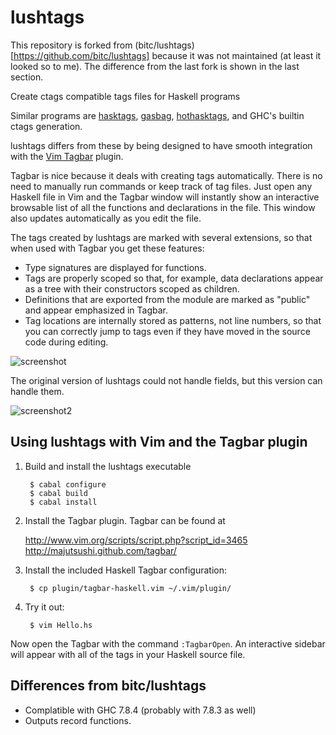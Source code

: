 lushtags
========

This repository is forked from
(bitc/lushtags)[https://github.com/bitc/lushtags] because it was not
maintained (at least it looked so to me). The difference from the last
fork is shown in the last section.

Create ctags compatible tags files for Haskell programs

Similar programs are [hasktags][1], [gasbag][2], [hothasktags][3], and GHC's
builtin ctags generation.

lushtags differs from these by being designed to have smooth integration with
the [Vim Tagbar][4] plugin.

Tagbar is nice because it deals with creating tags automatically. There is no
need to manually run commands or keep track of tag files. Just open any Haskell
file in Vim and the Tagbar window will instantly show an interactive browsable
list of all the functions and declarations in the file. This window also
updates automatically as you edit the file.

The tags created by lushtags are marked with several extensions, so that when
used with Tagbar you get these features:

- Type signatures are displayed for functions.
- Tags are properly scoped so that, for example, data declarations appear as a
  tree with their constructors scoped as children.
- Definitions that are exported from the module are marked as "public" and
  appear emphasized in Tagbar.
- Tag locations are internally stored as patterns, not line numbers, so that
  you can correctly jump to tags even if they have moved in the source code
  during editing.

![screenshot](https://github.com/bitc/lushtags/raw/master/doc/screenshot-tagbar-2011-09-19.png)

The original version of lushtags could not handle fields, but this
version can handle them.

![screenshot2](https://www.evernote.com/shard/s75/sh/4f23351b-d866-4069-8de2-a44fd48faa53/077f4a3afd974cda/res/ec3327c2-1961-4aec-985e-ef9661530b93/skitch.png)

[1]: http://hackage.haskell.org/package/hasktags
[2]: http://kingfisher.nfshost.com/sw/gasbag/
[3]: http://hackage.haskell.org/package/hothasktags
[4]: http://majutsushi.github.com/tagbar/

Using lushtags with Vim and the Tagbar plugin
---------------------------------------------

1. Build and install the lushtags executable

        $ cabal configure
        $ cabal build
        $ cabal install

2. Install the Tagbar plugin. Tagbar can be found at

    <http://www.vim.org/scripts/script.php?script_id=3465>
    <http://majutsushi.github.com/tagbar/>

3. Install the included Haskell Tagbar configuration:

        $ cp plugin/tagbar-haskell.vim ~/.vim/plugin/

4. Try it out:

        $ vim Hello.hs

Now open the Tagbar with the command `:TagbarOpen`. An interactive sidebar will
appear with all of the tags in your Haskell source file.

Differences from bitc/lushtags
------------------------------

- Complatible with GHC 7.8.4 (probably with 7.8.3 as well)
- Outputs record functions.
